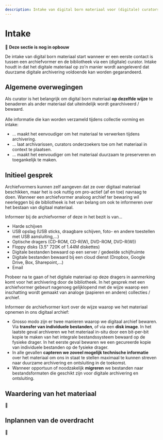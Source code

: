 ```yaml
---
description: Intake van digital born materiaal voor (digitale) curators.
---
```


# Intake

:construction: **Deze sectie is nog in opbouw**

De intake van digital born materiaal start wanneer er een eerste contact is tussen een archiefvormer en de bibliotheek via een (digitale) curator. Intake houdt in dat het digitale materiaal op zo'n manier wordt aangeleverd dat duurzame digitale archivering voldoende kan worden gegarandeerd.

## Algemene overwegingen

Als curator is het belangrijk om digital born materiaal **op dezelfde wijze** te benaderen als ander materiaal dat uiteindelijk wordt gearchiveerd / bewaard.\
\
Alle informatie die kan worden verzameld tijdens collectie vorming en intake:

* ... maakt het eenvoudiger om het materiaal te verwerken tijdens archivering.
* ... laat archivarissen, curators onderzoekers toe om het materiaal in context te plaatsen.
* ... maakt het eenvoudiger om het materiaal duurzaam te preserveren en toegankelijk te maken.&#x20;

## Initieel gesprek

Archiefvormers kunnen zelf aangeven dat ze over digitaal materiaal beschikken, maar het is ook nuttig om pro-actief (af en toe) navraag te doen. Wanneer een archiefvormer analoog archief ter bewaring wil neerleggen bij de bibliotheek is het van belang om ook te informeren over het bestaan van digitaal materiaal.

Informeer bij de archiefvormer of deze in het bezit is van...

* Harde schijven
* USB opslag (USB sticks, draagbare schijven, foto- en andere toestellen met USB aansluiting,...)
* Optische dragers (CD-ROM, CD-R(W), DVD-ROM, DVD-R(W))
* Floppy disks (3.5" 720K of 1.44M diskettes)
* Digitale bestanden bewaard op een server / gedeelde schijfruimte
* Digitale bestanden bewaard bij een cloud dienst (Dropbox, Google Drive, Box, Sharepoint,...)
* Email

Probeer na te gaan of het digitale materiaal op deze dragers in aanmerking komt voor het archivering door de bibliotheek. In het gesprek met een archiefvormer gebeurt nagenoeg gelijklopend met de wijze waarop een inschatting wordt gemaakt van analoge (papieren en andere) collecties / archief.

Informeer de archiefvormer kort over de wijze waarop we het materiaal opnemen in ons digitaal archief:

* Grosso modo zijn er twee manieren waarop we digitaal archief bewaren. Via **transfer van individuele bestanden**, of via een **disk image**. In het laatste geval archiveren we het materiaal in-situ door een bit-per-bit kopie te maken van het integrale bestandssysteem bewaard op de fysieke drager. In het eerste geval bewaren we een gecureerde kopie van individuele bestanden op de fysieke drager.
* In alle gevallen **capteren we zoveel mogelijk technische informatie** over het materiaal om ons in staat te stellen maximaal te kunnen streven naar duurzame archivering en ontsluiting in de toekomst.
* Wanneer opportuun of noodzakelijk **migreren** we bestanden naar bestandsformaten die geschikt zijn voor digitale archivering en ontsluiting.

## Waardering van het materiaal

:construction:

## Inplannen van de overdracht

:construction:
